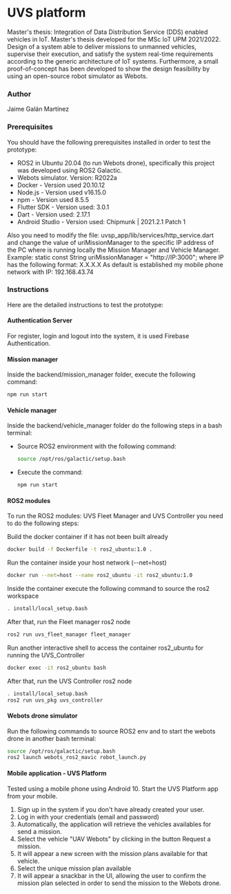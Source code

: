 # UVS platform
Master's thesis: Integration of Data Distribution Service (DDS) enabled vehicles in IoT. Master's thesis developed for the MSc IoT UPM 2021/2022. Design of a system able to deliver
missions to unmanned vehicles, supervise their execution, and satisfy the system real-time 
requirements according to the generic architecture of IoT systems.
Furthermore, a small proof-of-concept has been developed to show the design feasibility by
using an open-source robot simulator as Webots.

### Author
Jaime Galán Martínez

### Prerequisites
You should have the following prerequisites installed in order to test the prototype:
- ROS2 in Ubuntu 20.04 (to run Webots drone), specifically this project was developed using ROS2 Galactic.
- Webots simulator. Version: R2022a
- Docker - Version used 20.10.12
- Node.js - Version used v16.15.0
- npm - Version used 8.5.5
- Flutter SDK - Version used: 3.0.1
- Dart - Version used: 2.17.1
- Android Studio - Version used: Chipmunk | 2021.2.1 Patch 1

Also you need to modify the file: uvsp_app/lib/services/http_service.dart and change the value of uriMissionManager
to the specific IP address of the PC where is running locally the Mission Manager and Vehicle Manager.
Example: static const String uriMissionManager = "http://IP:3000"; where IP has the following format: X.X.X.X
As default is established my mobile phone network with IP: 192.168.43.74

### Instructions
Here are the detailed instructions to test the prototype:

#### Authentication Server
For register, login and logout into the system, it is used Firebase Authentication.

#### Mission manager
Inside the backend/mission_manager folder, execute the following command:
```bash 
npm run start
```
#### Vehicle manager
Inside the backend/vehicle_manager folder do the following steps in a bash terminal:
 - Source ROS2 environment with the following command:
    ```bash 
    source /opt/ros/galactic/setup.bash
    ``` 
 - Execute the command:
    ```bash 
    npm run start
     ``` 
#### ROS2 modules
To run the ROS2 modules: UVS Fleet Manager and UVS Controller you need to do the following steps:

Build the docker container if it has not been built already
```bash
docker build -f Dockerfile -t ros2_ubuntu:1.0 .
```
Run the container inside your host network (--net=host)
```bash
docker run --net=host --name ros2_ubuntu -it ros2_ubuntu:1.0
```

Inside the container execute the following command to source the ros2 workspace
```bash
. install/local_setup.bash
```
After that, run the Fleet manager ros2 node
```bash
ros2 run uvs_fleet_manager fleet_manager
```
Run another interactive shell to access the container ros2_ubuntu for running the UVS_Controller
```bash
docker exec -it ros2_ubuntu bash
```
After that, run the UVS Controller ros2 node
```bash
. install/local_setup.bash
ros2 run uvs_pkg uvs_controller
```
#### Webots drone simulator
Run the following commands to source ROS2 env and to start the webots drone in another bash terminal:
```bash
source /opt/ros/galactic/setup.bash
ros2 launch webots_ros2_mavic robot_launch.py
```
#### Mobile application - UVS Platform
Tested using a mobile phone using Android 10. Start the UVS Platform app from your mobile.
1. Sign up in the system if you don't have already created your user.
2. Log in with your credentials (email and password)
3. Automatically, the application will retrieve the vehicles availables for send a mission.
4. Select the vehicle "UAV Webots" by clicking in the button Request a mission.
5. It will appear a new screen with the mission plans available for that vehicle.
6. Select the unique mission plan available
7. It will appear a snackbar in the UI, allowing the user to confirm the mission plan selected in order to send the mission to the Webots drone.